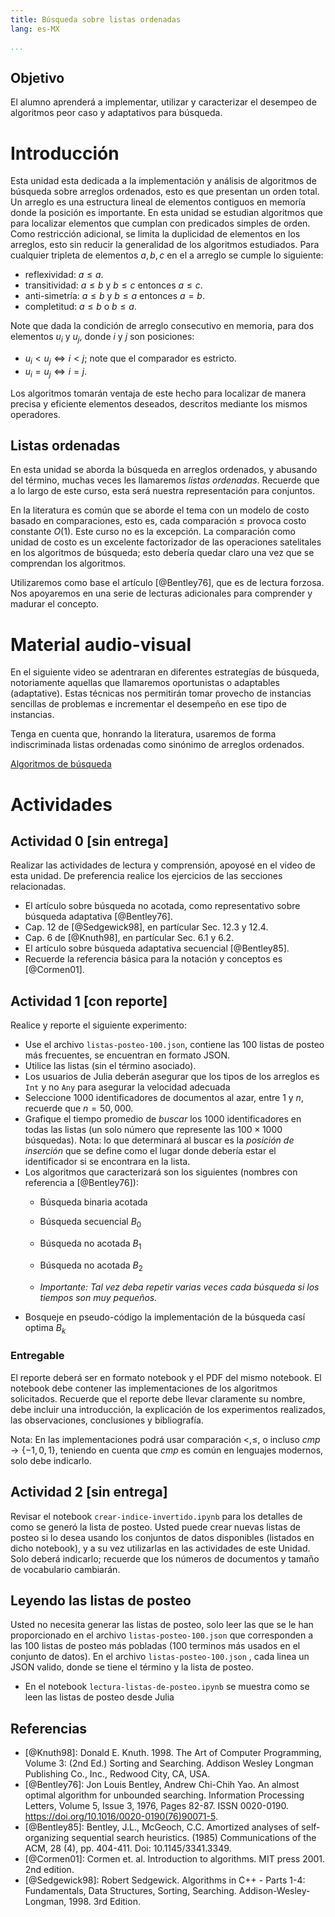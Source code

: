 ```yaml
---
title: Búsqueda sobre listas ordenadas
lang: es-MX

...
```



## Objetivo

El alumno aprenderá a implementar, utilizar y caracterizar el desempeo de algoritmos peor caso y adaptativos para búsqueda.

# Introducción

Esta unidad esta dedicada a la implementación y análisis de algoritmos de búsqueda sobre arreglos ordenados, esto es que presentan un orden total. Un arreglo es una estructura lineal de elementos contiguos en memoría donde la posición es importante. En esta unidad se estudian algoritmos que para localizar elementos que cumplan con predicados simples de orden. Como restricción adicional, se limita la duplicidad de elementos en los arreglos, esto sin reducir la generalidad de los algoritmos estudiados. Para cualquier tripleta de elementos $a, b, c$ en el a arreglo se cumple lo siguiente:

- reflexividad: $a \le a$.
- transitividad: $a \le b$ y $b \le c$ entonces $a \le c$.
- anti-simetría: $a \leq b$ y $b \leq a$ entonces $a = b$.
- completitud: $a \leq b$ o $b \leq a$.

Note que dada la condición de arreglo consecutivo en memoria, para dos elementos $u_i$ y $u_j$, donde $i$ y $j$ son posiciones:

- $u_i < u_j \iff i < j$; note que el comparador es estricto.
- $u_i = u_j \iff i = j$.

Los algoritmos tomarán ventaja de este hecho para localizar de manera precisa y eficiente elementos deseados, descritos mediante los mismos operadores.


## Listas ordenadas
En esta unidad se aborda la búsqueda en arreglos ordenados, y abusando del término, muchas veces les llamaremos _listas ordenadas_. Recuerde que a lo largo de este curso, esta será nuestra representación para conjuntos.

En la literatura es común que se aborde el tema con un modelo de costo basado en comparaciones, esto es, cada comparación $\le$ provoca costo constante $O(1)$. Este curso no es la excepción.
La comparación como unidad de costo es un excelente factorizador de las operaciones satelitales en los algoritmos de búsqueda; esto debería quedar claro una vez que se comprendan los algoritmos.

Utilizaremos como base el artículo [@Bentley76], que es de lectura forzosa. Nos apoyaremos en una serie de lecturas adicionales para comprender y madurar el concepto.

# Material audio-visual
En el siguiente video se adentraran en diferentes estrategías de búsqueda, notoriamente aquellas que llamaremos oportunistas o adaptables (adaptative). Estas técnicas nos permitirán tomar provecho de instancias sencillas de problemas e incrementar el desempeño en ese tipo de instancias.

Tenga en cuenta que, honrando la literatura, usaremos de forma indiscriminada listas ordenadas como sinónimo de arreglos ordenados.

[Algoritmos de búsqueda](https://www.youtube.com/watch?v=VZHlcPPKW5A")

# Actividades

## Actividad 0 [sin entrega]

Realizar las actividades de lectura y comprensión, apoyosé en el video de esta unidad. De preferencia realice los ejercicios de las secciones relacionadas.

- El artículo sobre búsqueda no acotada, como representativo sobre búsqueda adaptativa [@Bentley76].
- Cap. 12 de [@Sedgewick98], en partícular Sec. 12.3 y 12.4.
- Cap. 6 de [@Knuth98], en partícular Sec. 6.1 y 6.2.
- El artículo sobre búsqueda adaptativa secuencial [@Bentley85].
- Recuerde la referencia básica para la notación y conceptos es [@Cormen01].

## Actividad 1 [con reporte]

Realice y reporte el siguiente experimento:
 
 - Use el archivo `listas-posteo-100.json`, contiene las 100 listas de posteo más frecuentes, se encuentran en formato JSON.
 - Utilice las listas (sin el término asociado).
 - Los usuarios de Julia deberán asegurar que los tipos de los arreglos es `Int` y no `Any` para asegurar la velocidad adecuada
 - Seleccione 1000 identificadores de documentos al azar, entre $1$ y $n$, recuerde que $n=50,000$.
 - Grafique el tiempo promedio de _buscar_ los 1000 identificadores en todas las listas (un solo número que represente las $100\times 1000$ búsquedas). Nota: lo que determinará al buscar es la _posición de inserción_ que se define como el lugar donde debería estar el identificador si se encontrara en la lista.
 - Los algoritmos que caracterizará son los siguientes (nombres con referencia a [@Bentley76]):
      - Búsqueda binaria acotada
      - Búsqueda secuencial $B_0$
      - Búsqueda no acotada $B_1$
      - Búsqueda no acotada $B_2$

   - *Importante: Tal vez deba repetir varias veces cada búsqueda si los tiempos son muy pequeños.*
 - Bosqueje en pseudo-código la implementación de la búsqueda casí optima $B_k$

  
### Entregable
El reporte deberá ser en formato notebook y el PDF del mismo notebook. El notebook debe contener las implementaciones de los algoritmos solicitados. Recuerde que el reporte debe llevar claramente su nombre, debe incluir una introducción, la explicación de los experimentos realizados, las observaciones, conclusiones y bibliografía.

Nota: En las implementaciones podrá usar comparación $<, \leq$, o incluso $cmp \rightarrow \{-1, 0, 1\}$, teniendo en cuenta que $cmp$ es común en lenguajes modernos, solo debe indicarlo.


## Actividad 2 [sin entrega]
Revisar el notebook `crear-indice-invertido.ipynb` para los detalles de como se generó la lista de posteo. Usted puede crear nuevas listas de posteo si lo desea usando los conjuntos de datos disponibles (listados en dicho notebook), y a su vez utilizarlas en las actividades de este Unidad. Solo deberá indicarlo; recuerde que los números de documentos y tamaño de vocabulario cambiarán.


## Leyendo las listas de posteo

Usted no necesita generar las listas de posteo, solo leer las que se le han proporcionado en el archivo `listas-posteo-100.json` que corresponden a las 100 listas de posteo más pobladas (100 terminos más usados en el conjunto de datos).
En el archivo `listas-posteo-100.json` , cada linea un JSON valido, donde se tiene el término y la lista de posteo.

- En el notebook `lectura-listas-de-posteo.ipynb` se muestra como se leen las listas de posteo desde Julia


## Referencias
- [@Knuth98]: Donald E. Knuth. 1998. The Art of Computer Programming, Volume 3: (2nd Ed.) Sorting and Searching. Addison Wesley Longman Publishing Co., Inc., Redwood City, CA, USA.
- [@Bentley76]: Jon Louis Bentley, Andrew Chi-Chih Yao. An almost optimal algorithm for unbounded searching. Information Processing Letters, Volume 5, Issue 3, 1976, Pages 82-87. ISSN 0020-0190. https://doi.org/10.1016/0020-0190(76)90071-5.
- [@Bentley85]: Bentley, J.L., McGeoch, C.C. Amortized analyses of self-organizing sequential search heuristics. (1985) Communications of the ACM, 28 (4), pp. 404-411. Doi: 10.1145/3341.3349. 
- [@Cormen01]: Cormen et. al. Introduction to algorithms. MIT press 2001. 2nd edition.
- [@Sedgewick98]: Robert Sedgewick. Algorithms in C++ - Parts 1-4: Fundamentals, Data Structures, Sorting, Searching. Addison-Wesley-Longman, 1998. 3rd Edition.

